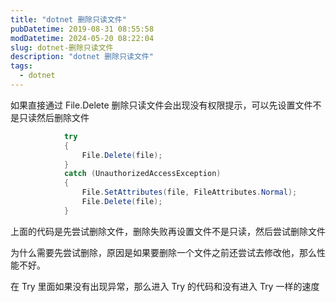 ```yaml
---
title: "dotnet 删除只读文件"
pubDatetime: 2019-08-31 08:55:58
modDatetime: 2024-05-20 08:22:04
slug: dotnet-删除只读文件
description: "dotnet 删除只读文件"
tags:
  - dotnet
---
```





如果直接通过 File.Delete 删除只读文件会出现没有权限提示，可以先设置文件不是只读然后删除文件

<!--more-->


<!-- CreateTime:2019/8/31 16:55:58 -->


```csharp
            try
            {
                File.Delete(file);
            }
            catch (UnauthorizedAccessException)
            {
                File.SetAttributes(file, FileAttributes.Normal);
                File.Delete(file);
            }
```

上面的代码是先尝试删除文件，删除失败再设置文件不是只读，然后尝试删除文件

为什么需要先尝试删除，原因是如果要删除一个文件之前还尝试去修改他，那么性能不好。

在 Try 里面如果没有出现异常，那么进入 Try 的代码和没有进入 Try 一样的速度

